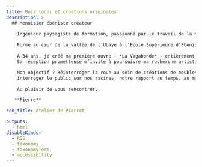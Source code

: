```yaml
---
title: Bois local et créations originales
description: >
  ## Menuisier ébéniste créateur
  
    Ingénieur paysagiste de formation, passionné par le travail de la matière, tout autant que par les paysages et les gens qui les font vivre, je décide en 2023 d’engager une reconversion professionnelle pour devenir menuisier-ébéniste créateur et tenter d’écrire de nouveaux récits pour accompagner les transitions de nos mode de vie.

    Formé au cœur de la vallée de l’Ubaye à l’Ecole Supérieure d’Ebénisterie de Haute-Provence, je découvre le savoir-faire du charronnage - **la fabrication de roue en bois** - presque disparu aujoud’hui. Ma curiosité se transforme très vite en passion - névrose diront certains - tant le métier regorge de détails et fait appel à un savoir-faire pointu alliant machines, travail manuel, connaissance des essences de bois et transmissions humaines.
    
    A 34 ans, je créé ma première œuvre - *La Vagabonde* - entièrement en bois  - clin d’œil en hommage au métier de charron. 
    Sa réception prometteuse m’invite à poursuivre ma recherche artistique et je lance le projet *1Roue2Mains* à l’automne 2025. <br>

    Mon objectif ? Réinterroger la roue au sein de créations de meubles contemporains dans des contextes variés pour toucher, 
    interroger le public sur nos racines, notre rapport au temps, au mouvement, à nos modes de vie et à nos territoires.

    Au plaisir de vous rencontrer.

   **Pierre**

seo_title: Atelier de Pierrot

outputs:
  - html
disableKinds:
  - RSS
  - taxonomy
  - taxonomyTerm
  - accessibility
---
```

